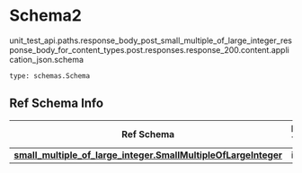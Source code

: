 # Schema2
unit_test_api.paths.response_body_post_small_multiple_of_large_integer_response_body_for_content_types.post.responses.response_200.content.application_json.schema
```
type: schemas.Schema
```

## Ref Schema Info
Ref Schema | Input Type | Output Type
---------- | ---------- | -----------
[**small_multiple_of_large_integer.SmallMultipleOfLargeInteger**](../../../../../../../../components/schema/small_multiple_of_large_integer.md) | int | int

